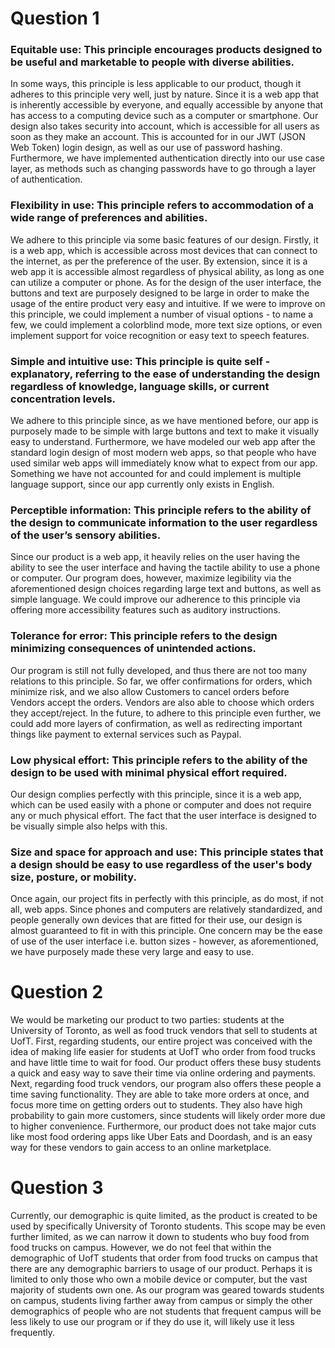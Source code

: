 # Question 1
### Equitable use: This principle encourages products designed to be useful and marketable to people with diverse abilities.

In some ways, this principle is less applicable to our product, though it adheres to this principle very well, just by nature. Since it is a web app that is inherently accessible by everyone, and equally accessible by anyone that has access to a computing device such as a computer or smartphone. Our design also takes security into account, which is accessible for all users as soon as they make an account. This is accounted for in our JWT (JSON Web Token) login design, as well as our use of password hashing. Furthermore, we have implemented authentication directly into our use case layer, as methods such as changing passwords have to go through a layer of authentication.

### Flexibility in use: This principle refers to accommodation of a wide range of preferences and abilities. 

We adhere to this principle via some basic features of our design. Firstly, it is a web app, which is accessible across most devices that can connect to the internet, as per the preference of the user. By extension, since it is a web app it is accessible almost regardless of physical ability, as long as one can utilize a computer or phone. As for the design of the user interface, the buttons and text are purposely designed to be large in order to make the usage of the entire product very easy and intuitive. If we were to improve on this principle, we could implement a number of visual options - to name a few, we could implement a colorblind mode, more text size options, or even implement support for voice recognition or easy text to speech features.

### Simple and intuitive use: This principle is quite self - explanatory, referring to the ease of understanding the design regardless of knowledge, language skills, or current concentration levels.

We adhere to this principle since, as we have mentioned before, our app is purposely made to be simple with large buttons and text to make it visually easy to understand. Furthermore, we have modeled our web app after the standard login design of most modern web apps, so that people who have used similar web apps will immediately know what to expect from our app. Something we have not accounted for and could implement is multiple language support, since our app currently only exists in English.

### Perceptible information: This principle refers to the ability of the design to communicate information to the user regardless of the user’s sensory abilities.

Since our product is a web app, it heavily relies on the user having the ability to see the user interface and having the tactile ability to use a phone or computer. Our program does, however, maximize legibility via the aforementioned design choices regarding large text and buttons, as well as simple language. We could improve our adherence to this principle via offering more accessibility features such as auditory instructions.

### Tolerance for error: This principle refers to the design minimizing consequences of unintended actions.

Our program is still not fully developed, and thus there are not too many relations to this principle. So far, we offer confirmations for orders, which minimize risk, and we also allow Customers to cancel orders before Vendors accept the orders. Vendors are also able to choose which orders they accept/reject. In the future, to adhere to this principle even further, we could add more layers of confirmation, as well as redirecting important things like payment to external services such as Paypal.

### Low physical effort: This principle refers to the ability of the design to be used with minimal physical effort required.

Our design complies perfectly with this principle, since it is a web app, which can be used easily with a phone or computer and does not require any or much physical effort. The fact that the user interface is designed to be visually simple also helps with this.

### Size and space for approach and use: This principle states that a design should be easy to use regardless of the user's body size, posture, or mobility.
Once again, our project fits in perfectly with this principle, as do most, if not all, web apps. Since phones and computers are relatively standardized, and people generally own devices that are fitted for their use, our design is almost guaranteed to fit in with this principle. One concern may be the ease of use of the user interface i.e. button sizes - however, as aforementioned, we have purposely made these very large and easy to use.

# Question 2

We would be marketing our product to two parties: students at the University of Toronto, as well as food truck vendors that sell to students at UofT. First, regarding students, our entire project was conceived with the idea of making life easier for students at UofT who order from food trucks and have little time to wait for food. Our product offers these busy students a quick and easy way to save their time via online ordering and payments. Next, regarding food truck vendors, our program also offers these people a time saving functionality. They are able to take more orders at once, and focus more time on getting orders out to students. They also have high probability to gain more customers, since students will likely order more due to higher convenience. Furthermore, our product does not take major cuts like most food ordering apps like Uber Eats and Doordash, and is an easy way for these vendors to gain access to an online marketplace.

# Question 3

Currently, our demographic is quite limited, as the product is created to be used by specifically University of Toronto students. This scope may be even further limited, as we can narrow it down to students who buy food from food trucks on campus. However, we do not feel that within the demographic of UofT students that order from food trucks on campus that there are any demographic barriers to usage of our product. Perhaps it is limited to only those who own a mobile device or computer, but the vast majority of students own one. As our program was geared towards students on campus, students living farther away from campus or simply the other demographics of people who are not students that frequent campus will be less likely to use our program or if they do use it, will likely use it less frequently.
